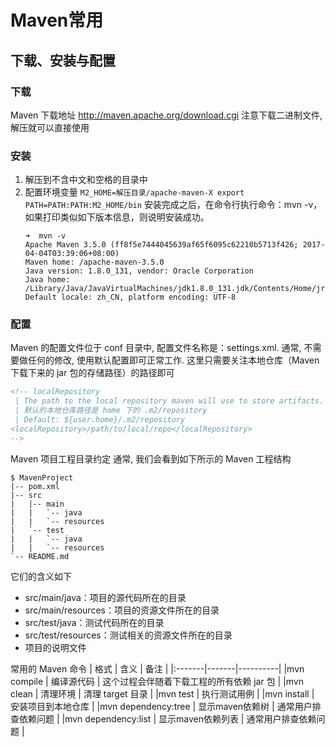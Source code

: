 # Maven常用
## 下载、安装与配置
### 下载
Maven 下载地址 http://maven.apache.org/download.cgi
注意下载二进制文件, 解压就可以直接使用

### 安装
1. 解压到不含中文和空格的目录中
2. 配置环境变量
`M2_HOME=解压目录/apache-maven-X
export PATH=PATH:PATH:M2_HOME/bin`
安装完成之后，在命令行执行命令：mvn -v，如果打印类似如下版本信息，则说明安装成功。
    ```shell
    ➜  mvn -v
    Apache Maven 3.5.0 (ff8f5e7444045639af65f6095c62210b5713f426; 2017-04-04T03:39:06+08:00)
    Maven home: /apache-maven-3.5.0
    Java version: 1.8.0_131, vendor: Oracle Corporation
    Java home: /Library/Java/JavaVirtualMachines/jdk1.8.0_131.jdk/Contents/Home/jre
    Default locale: zh_CN, platform encoding: UTF-8
    ```
### 配置
Maven 的配置文件位于 conf 目录中, 配置文件名称是：settings.xml.
通常, 不需要做任何的修改, 使用默认配置即可正常工作.
这里只需要关注本地仓库（Maven 下载下来的 jar 包的存储路径）的路径即可
```xml
<!-- localRepository
 | The path to the local repository maven will use to store artifacts.
 | 默认的本地仓库路径是 home 下的 .m2/repository
 | Default: ${user.home}/.m2/repository
<localRepository>/path/to/local/repo</localRepository>
-->
```
Maven 项目工程目录约定
通常, 我们会看到如下所示的 Maven 工程结构
```
$ MavenProject
|-- pom.xml
|-- src
|   |-- main
|   |   `-- java
|   |   `-- resources
|   `-- test
|   |   `-- java
|   |   `-- resources
`-- README.md
```

它们的含义如下
- src/main/java：项目的源代码所在的目录
- src/main/resources：项目的资源文件所在的目录
- src/test/java：测试代码所在的目录
- src/test/resources：测试相关的资源文件所在的目录
- 项目的说明文件


常用的 Maven 命令
|   格式  |   含义    |   备注    |
|:-------|-------|----------|
|mvn compile    |   编译源代码  |   这个过程会伴随着下载工程的所有依赖 jar 包   |
|mvn clean  |   清理环境    |   清理 target 目录    |
|mvn test   |   执行测试用例    |	
|mvn install    |   安装项目到本地仓库  |
|mvn dependency:tree    |   显示maven依赖树 |   通常用户排查依赖问题    |
|mvn dependency:list    |   显示maven依赖列表   |   通常用户排查依赖问题    |
